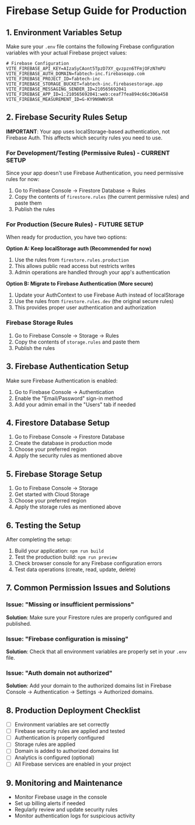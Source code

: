 # Firebase Setup Guide for Production

## 1. Environment Variables Setup

Make sure your `.env` file contains the following Firebase configuration variables with your actual Firebase project values:

```env
# Firebase Configuration
VITE_FIREBASE_API_KEY=AIzaSyCAont5TpzD7XY_qvzpzn6TFmjOFzN7mPU
VITE_FIREBASE_AUTH_DOMAIN=fabtech-inc.firebaseapp.com
VITE_FIREBASE_PROJECT_ID=fabtech-inc
VITE_FIREBASE_STORAGE_BUCKET=fabtech-inc.firebasestorage.app
VITE_FIREBASE_MESSAGING_SENDER_ID=210565692041
VITE_FIREBASE_APP_ID=1:210565692041:web:ceaf7fea894c66c306a458
VITE_FIREBASE_MEASUREMENT_ID=G-KY9N9WNVSR
```

## 2. Firebase Security Rules Setup

**IMPORTANT**: Your app uses localStorage-based authentication, not Firebase Auth. This affects which security rules you need to use.

### For Development/Testing (Permissive Rules) - CURRENT SETUP
Since your app doesn't use Firebase Authentication, you need permissive rules for now:

1. Go to Firebase Console → Firestore Database → Rules
2. Copy the contents of `firestore.rules` (the current permissive rules) and paste them
3. Publish the rules

### For Production (Secure Rules) - FUTURE SETUP
When ready for production, you have two options:

**Option A: Keep localStorage auth (Recommended for now)**
1. Use the rules from `firestore.rules.production`
2. This allows public read access but restricts writes
3. Admin operations are handled through your app's authentication

**Option B: Migrate to Firebase Authentication (More secure)**
1. Update your AuthContext to use Firebase Auth instead of localStorage
2. Use the rules from `firestore.rules.dev` (the original secure rules)
3. This provides proper user authentication and authorization

### Firebase Storage Rules
1. Go to Firebase Console → Storage → Rules
2. Copy the contents of `storage.rules` and paste them
3. Publish the rules

## 3. Firebase Authentication Setup

Make sure Firebase Authentication is enabled:

1. Go to Firebase Console → Authentication
2. Enable the "Email/Password" sign-in method
3. Add your admin email in the "Users" tab if needed

## 4. Firestore Database Setup

1. Go to Firebase Console → Firestore Database
2. Create the database in production mode
3. Choose your preferred region
4. Apply the security rules as mentioned above

## 5. Firebase Storage Setup

1. Go to Firebase Console → Storage
2. Get started with Cloud Storage
3. Choose your preferred region
4. Apply the storage rules as mentioned above

## 6. Testing the Setup

After completing the setup:

1. Build your application: `npm run build`
2. Test the production build: `npm run preview`
3. Check browser console for any Firebase configuration errors
4. Test data operations (create, read, update, delete)

## 7. Common Permission Issues and Solutions

### Issue: "Missing or insufficient permissions"
**Solution**: Make sure your Firestore rules are properly configured and published.

### Issue: "Firebase configuration is missing"
**Solution**: Check that all environment variables are properly set in your `.env` file.

### Issue: "Auth domain not authorized"
**Solution**: Add your domain to the authorized domains list in Firebase Console → Authentication → Settings → Authorized domains.

## 8. Production Deployment Checklist

- [ ] Environment variables are set correctly
- [ ] Firebase security rules are applied and tested
- [ ] Authentication is properly configured
- [ ] Storage rules are applied
- [ ] Domain is added to authorized domains list
- [ ] Analytics is configured (optional)
- [ ] All Firebase services are enabled in your project

## 9. Monitoring and Maintenance

- Monitor Firebase usage in the console
- Set up billing alerts if needed
- Regularly review and update security rules
- Monitor authentication logs for suspicious activity
